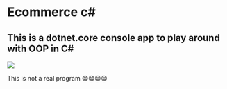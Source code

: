 # Ecommerce c#

##  This is a dotnet.core console app to play around with OOP in C#
![](https://uncommonsolutions.gumlet.io/wp-content/uploads/2018/12/Microsoft-dot-net-logo.png?compress=true&quality=80&w=300&dpr=2.0)

This is not a real program 😁😁😁😁
